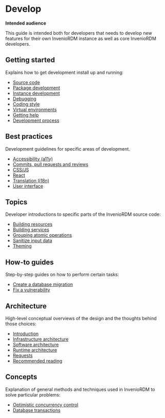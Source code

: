 # Develop

**Intended audience**

This guide is intended both for developers that needs to develop new features for their own InvenioRDM instance as well as core InvenioRDM developers.

## Getting started

Explains how to get development install up and running:

- [Source code](getting-started/source-code.md)
- [Package development](getting-started/package-development.md)
- [Instance development](getting-started/instance-development.md)
- [Debugging](getting-started/debugging.md)
- [Coding style](getting-started/code-style.md)
- [Virtual environments](getting-started/virtualenvs.md)
- [Getting help](getting-started/help.md)
- [Development process](process.md)

## Best practices

Development guidelines for specific areas of development.

- [Accessibility (a11y)](best-practices/accessibility.md)
- [Commits, pull requests and reviews](best-practices/commits.md)
- [CSS/JS](best-practices/css-js.md)
- [React](best-practices/react.md)
- [Translation (i18n)](best-practices/i18n.md)
- [User interface](best-practices/ui.md)

## Topics

Developer introductions to specific parts of the InvenioRDM source code:

- [Building resources](topics/resource.md)
- [Building services](topics/service.md)
- [Grouping atomic operations](topics/uow.md)
- [Sanitize input data](topics/validation.md)
- [Theming](topics/theming.md)

## How-to guides

Step-by-step guides on how to perform certain tasks:

- [Create a database migration](howtos/alembic.md)
- [Fix a vulnerability](howtos/security-fix.md)

## Architecture

High-level conceptual overviews of the design and the thoughts behind those
choices:

- [Introduction](architecture/index.md)
- [Infrastructure architecture](architecture/infrastructure.md)
- [Software architecture](architecture/software.md)
- [Runtime architecture](architecture/runtime.md)
- [Requests](architecture/requests.md)
- [Recommended reading](architecture/reading.md)

## Concepts

Explanation of general methods and techniques used in InvenioRDM to solve
particular problems:

- [Optimistic concurrency control](concepts/concurrency-control.md)
- [Database transactions](concepts/transactions.md)
